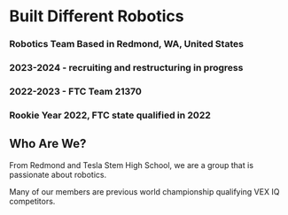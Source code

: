 # Built Different Robotics
### Robotics Team Based in Redmond, WA, United States
### 2023-2024 - recruiting and restructuring in progress
### 2022-2023 - FTC Team 21370 
### Rookie Year 2022, FTC state qualified in 2022
## Who Are We?
From Redmond and Tesla Stem High School, we are a group that is passionate about robotics.

Many of our members are previous world championship qualifying VEX IQ competitors.
